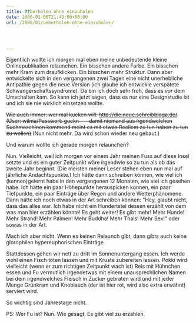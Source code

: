 ```yaml
---
title: ??berholen ohne einzuholen
date: 2006-01-06T21:43:00+00:00
url: /2006/01/ueberholen-ohne-einzuholen/




---
```

Eigentlich wollte ich morgen mal eben meine unbedeutende kleine Onlinepublikation relaunchen. Ein bisschen andere Farbe. Ein bisschen mehr Kram zum draufklicken. Ein bisschen mehr Struktur. Dann aber entwickelte sich in den vergangenen zwei Tagen eine nicht unerhebliche Antipathie gegen die neue Version (ich glaube ich entwickle verspätete Schwangerschaftssyndrome). Da bin ich doch sehr froh, dass es _vor_ dem Umschalten kam. So kann ich jetzt sagen, dass es nur eine Designstudie ist und ich sie nie wirklich einsetzen wollte.

<del>Wie auch immer: wer mal kucken will: <a href="http://die.neue.schreibbloga.de/">http://die.neue.schreibbloga.de/</a> (User: wilma/Passwort: guckn --- damit niemand aus irgendwelchen Suchmaschinen kommend meint es mit etwas Reellem zu tun haben zu tun zu wollen)</del> (Nun nicht mehr. Da wird schon wieder neu gebaut.)

Und warum wollte ich gerade morgen relaunchen?

Nun. Vielleicht, weil ich morgen vor einem Jahr meinen Fuss auf diese Insel setzte und es ein guter Zeitpunkt wäre irgendwie so zu tun als ob das zweite Jahr beginnt. (Die meisten meiner Leser stehen eben nun mal auf jährliche Andachtspunkte.) Ich hätte dann schreiben können, wie viel ich (kennen)gelernt habe in den vergangenen 12 Monaten, wie viel ich gesehen habe. Ich hätte ein paar Höhepunkte herauspicken können, ein paar Tiefpunkte, ein paar Einträge über Regen und andere Wetterphänomene. Dann hätte ich noch etwas in der Art schreiben können: "Hey, glaubt nicht, dass das alles war. Ich habe nicht ein Hundertstel dessen erzählt von dem was man hier erzählen könnte! Es geht weiter! Es gibt mehr! Mehr Hunde! Mehr Strand! Mehr Palmen! Mehr Buddha! Mehr Thais! Mehr Sex!" oder sowas in der Art.

Mach ich aber nicht. Wenn es keinen Relaunch gibt, dann gibts auch keine glorophilen hypereuphorischen Einträge.

Stattdessen gehen wir nett zu dritt im Sonnenuntergang essen. Ich werde wohl einen Fisch töten lassen und mit Kruste zubereiten lassen. Pokki wird vielleicht (wenn er zum richtigen Zeitpunkt wach ist) Reis mit Hühnchen essen und Fu vermutlich irgendetwas mit einem unausprechlichen Namen bei dem irgendwelches Fleisch in Zucker gebraten wird und mit jeder Menge Grünkram und Knoblauch (der ist hier rot, wird also extra erwähnt) serviert wird.

So wichtig sind Jahrestage nicht.

PS: Wer Fu ist? Nun. Wie gesagt. Es gibt viel zu erzählen.
